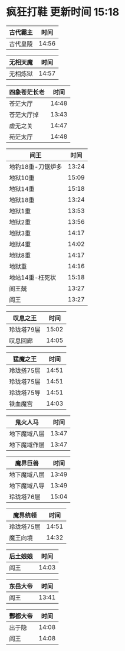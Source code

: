# 疯狂打鞋 更新时间 15:18

| 古代霸主   | 时间    |
|--------|-------|
| 古代皇陵 | 14:56 |

| 无相天魔   | 时间    |
|--------|-------|
| 无相炼狱 | 14:57 |

| 四象苍茫长老   | 时间    |
|--------|-------|
| 苍茫大厅 | 14:48 |
| 苍茫大厅掉 | 13:43 |
| 虚无之关 | 14:47 |
| 苑茫太厅 | 14:48 |

| 间王   | 时间    |
|--------|-------|
| 地钓18重-刀锯炉多 | 13:24 |
| 地狱10重 | 15:09 |
| 地狱14重 | 15:18 |
| 地狱18重 | 13:24 |
| 地狱1重 | 13:53 |
| 地狱2重 | 13:56 |
| 地狱3重 | 14:17 |
| 地狱4重 | 14:02 |
| 地狱8重 | 14:17 |
| 地狱重 | 14:16 |
| 地站14重-枉死状 | 15:18 |
| 间王兢 | 13:27 |
| 阎王 | 13:27 |

| 叹息之王   | 时间    |
|--------|-------|
| 玲珑塔79层 | 15:02 |
| 叹息回廊 | 14:05 |

| 猛魔之王   | 时间    |
|--------|-------|
| 玲珑搭75层 | 14:51 |
| 玲珑塔75层 | 14:51 |
| 玲珑塔75导 | 14:51 |
| 铁血魔宫 | 14:03 |

| 鬼火人马   | 时间    |
|--------|-------|
| 地下魔域八层 | 13:47 |
| 地下魔域作层 | 13:47 |

| 魔界巨兽   | 时间    |
|--------|-------|
| 地下魔域八层 | 13:49 |
| 地下魔域八导 | 13:49 |
| 玲珑塔76层 | 15:04 |

| 魔界统领   | 时间    |
|--------|-------|
| 玲珑塔75层 | 14:51 |
| 魔王向境 | 14:32 |

| 后土娘娘   | 时间    |
|--------|-------|
| 阎王 | 14:03 |

| 东岳大帝   | 时间    |
|--------|-------|
| 阎王 | 13:41 |

| 酆都大帝   | 时间    |
|--------|-------|
| 出于隐 | 14:08 |
| 阎王 | 14:08 |